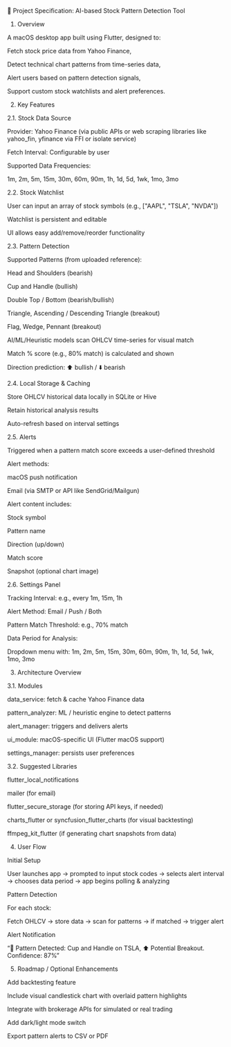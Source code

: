 📄 Project Specification: AI-based Stock Pattern Detection Tool

1. Overview

A macOS desktop app built using Flutter, designed to:

Fetch stock price data from Yahoo Finance,

Detect technical chart patterns from time-series data,

Alert users based on pattern detection signals,

Support custom stock watchlists and alert preferences.

2. Key Features

2.1. Stock Data Source

Provider: Yahoo Finance (via public APIs or web scraping libraries like yahoo_fin, yfinance via FFI or isolate service)

Fetch Interval: Configurable by user

Supported Data Frequencies:

1m, 2m, 5m, 15m, 30m, 60m, 90m, 1h, 1d, 5d, 1wk, 1mo, 3mo

2.2. Stock Watchlist

User can input an array of stock symbols (e.g., ["AAPL", "TSLA", "NVDA"])

Watchlist is persistent and editable

UI allows easy add/remove/reorder functionality

2.3. Pattern Detection

Supported Patterns (from uploaded reference):

Head and Shoulders (bearish)

Cup and Handle (bullish)

Double Top / Bottom (bearish/bullish)

Triangle, Ascending / Descending Triangle (breakout)

Flag, Wedge, Pennant (breakout)

AI/ML/Heuristic models scan OHLCV time-series for visual match

Match % score (e.g., 80% match) is calculated and shown

Direction prediction: ⬆️ bullish / ⬇️ bearish

2.4. Local Storage & Caching

Store OHLCV historical data locally in SQLite or Hive

Retain historical analysis results

Auto-refresh based on interval settings

2.5. Alerts

Triggered when a pattern match score exceeds a user-defined threshold

Alert methods:

macOS push notification

Email (via SMTP or API like SendGrid/Mailgun)

Alert content includes:

Stock symbol

Pattern name

Direction (up/down)

Match score

Snapshot (optional chart image)

2.6. Settings Panel

Tracking Interval: e.g., every 1m, 15m, 1h

Alert Method: Email / Push / Both

Pattern Match Threshold: e.g., 70% match

Data Period for Analysis:

Dropdown menu with: 1m, 2m, 5m, 15m, 30m, 60m, 90m, 1h, 1d, 5d, 1wk, 1mo, 3mo

3. Architecture Overview

3.1. Modules

data_service: fetch & cache Yahoo Finance data

pattern_analyzer: ML / heuristic engine to detect patterns

alert_manager: triggers and delivers alerts

ui_module: macOS-specific UI (Flutter macOS support)

settings_manager: persists user preferences

3.2. Suggested Libraries

flutter_local_notifications

mailer (for email)

flutter_secure_storage (for storing API keys, if needed)

charts_flutter or syncfusion_flutter_charts (for visual backtesting)

ffmpeg_kit_flutter (if generating chart snapshots from data)

4. User Flow

Initial Setup

User launches app → prompted to input stock codes → selects alert interval → chooses data period → app begins polling & analyzing

Pattern Detection

For each stock:

Fetch OHLCV → store data → scan for patterns → if matched → trigger alert

Alert Notification

“🚨 Pattern Detected: Cup and Handle on TSLA, ⬆️ Potential Breakout. Confidence: 87%”

5. Roadmap / Optional Enhancements

Add backtesting feature

Include visual candlestick chart with overlaid pattern highlights

Integrate with brokerage APIs for simulated or real trading

Add dark/light mode switch

Export pattern alerts to CSV or PDF